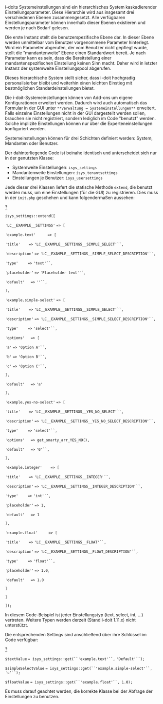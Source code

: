 i-doits Systemeinstellungen sind ein hierarchisches System kaskadierender Einstellungsparameter. Diese Hierarchie wird aus insgesamt drei verschiedenen Ebenen zusammengesetzt. Alle verfügbaren Einstellungsparameter können innerhalb dieser Ebenen existieren und werden je nach Bedarf gelesen.

Die erste Instanz stellt die benutzerspezifische Ebene dar. In dieser Ebene werden unmittelbar vom Benutzer vorgenommene Parameter hinterlegt. Wird ein Parameter abgerufen, der vom Benutzer nicht gepflegt wurde, stellt die “mandantenweite” Ebene einen Standardwert bereit. Je nach Parameter kann es sein, dass die Bereitstellung einer mandantenspezifischen Einstellung keinen Sinn macht. Daher wird in letzter Instanz der systemweite Einstellungspool abgerufen.

Dieses hierarchische System stellt sicher, dass i-doit hochgradig personalisierbar bleibt und weiterhin einen leichten Einstieg mit bestmöglichen Standardeinstellungen bietet.

Die i-doit-Systemeinstellungen können von Add-ons um eigene Konfigurationen erweitert werden. Dadurch wird auch automatisch das Formular in der GUI unter `**Verwaltung → Systemeinstellungen**` erweitert. Falls einzelne Einstellungen nicht in der GUI dargestellt werden sollen, brauchen sie nicht registriert, sondern lediglich im Code "benutzt" werden. Solche implizite Einstellungen können nur über die Experteneinstellungen konfiguriert werden.

Systemeinstellungen können für drei Schichten definiert werden: System, Mandanten oder Benutzer.

Der dahinterliegende Code ist beinahe identisch und unterscheidet sich nur in der genutzten Klasse:

*   Systemweite Einstellungen: `isys_settings`
*   Mandantenweite Einstellungen: `isys_tenantsettings`
*   Einstellungen je Benutzer: `isys_usersettings`

Jede dieser drei Klassen liefert die statische Methode `extend`, die benutzt werden muss, um eine Einstellungen (für die GUI) zu registrieren. Dies muss in der `init.php` geschehen und kann folgendermaßen aussehen:

[?](#)

`isys_settings::extend([`

`'LC__EXAMPLE__SETTINGS'` `=> [`

`'example.text'`          `=> [`

`'title'`       `=>` `'LC__EXAMPLE__SETTINGS__SIMPLE_SELECT'``,`

`'description'` `=>` `'LC__EXAMPLE__SETTINGS__SIMPLE_SELECT_DESCRIPTION'``,`

`'type'`        `=>` `'text'``,`

`'placeholder'` `=>` `'Placeholder text'``,`

`'default'`     `=>` `''``,`

`],`

`'example.simple-select'` `=> [`

`'title'`       `=>` `'LC__EXAMPLE__SETTINGS__SIMPLE_SELECT'``,`

`'description'` `=>` `'LC__EXAMPLE__SETTINGS__SIMPLE_SELECT_DESCRIPTION'``,`

`'type'`        `=>` `'select'``,`

`'options'`     `=> [`

`'a'` `=>` `'Option A'``,`

`'b'` `=>` `'Option B'``,`

`'c'` `=>` `'Option C'``,`

`],`

`'default'`     `=>` `'a'`

`],`

`'example.yes-no-select'` `=> [`

`'title'`       `=>` `'LC__EXAMPLE__SETTINGS__YES_NO_SELECT'``,`

`'description'` `=>` `'LC__EXAMPLE__SETTINGS__YES_NO_SELECT_DESCRIPTION'``,`

`'type'`        `=>` `'select'``,`

`'options'`     `=> get_smarty_arr_YES_NO(),`

`'default'`     `=>` `'0'``,`

`],`

`'example.integer'`       `=> [`

`'title'`       `=>` `'LC__EXAMPLE__SETTINGS__INTEGER'``,`

`'description'` `=>` `'LC__EXAMPLE__SETTINGS__INTEGER_DESCRIPTION'``,`

`'type'`        `=>` `'int'``,`

`'placeholder'` `=> 1,`

`'default'`     `=> 1`

`],`

`'example.float'`         `=> [`

`'title'`       `=>` `'LC__EXAMPLE__SETTINGS__FLOAT'``,`

`'description'` `=>` `'LC__EXAMPLE__SETTINGS__FLOAT_DESCRIPTION'``,`

`'type'`        `=>` `'float'``,`

`'placeholder'` `=> 1.0,`

`'default'`     `=> 1.0`

`]`

`]`

`]);`

In diesem Code-Beispiel ist jeder Einstellungstyp (text, select, int, ...) vertreten. Weitere Typen werden derzeit (Stand i-doit 1.11.x) nicht unterstützt.

Die entsprechenden Settings sind anschließend über ihre Schlüssel im Code verfügbar:

[?](#)

`$textValue` `= isys_settings::get(``'example.text'``,` `'Default'``);`

`$simpleSelectValue` `= isys_settings::get(``'example.simple-select'``,` `'c'``);`

`$floatValue` `= isys_settings::get(``'example.float'``, 1.0);`

Es muss darauf geachtet werden, die korrekte Klasse bei der Abfrage der Einstellungen zu benutzen.